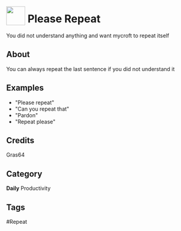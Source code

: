 # <img src='https://raw.githack.com/FortAwesome/Font-Awesome/master/svgs/solid/retweet.svg' card_color='#010101' width='50' height='50' style='vertical-align:bottom'/> Please Repeat
You did not understand anything and want mycroft to repeat itself

## About
You can always repeat the last sentence if you did not understand it


## Examples
* "Please repeat"
* "Can you repeat that"
* "Pardon"
* "Repeat please"

## Credits
Gras64

## Category
**Daily**
Productivity

## Tags
#Repeat

